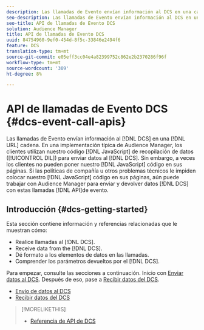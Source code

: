 ```yaml
---
description: Las llamadas de Evento envían información al DCS en una cadena URL. En una implementación típica de Audience Manager, los clientes utilizan nuestro código de recopilación de datos JavaScript (DIL) para enviar datos al DCS. Sin embargo, a veces los clientes no pueden colocar el código JavaScript en sus páginas. Si las políticas de compañía u otros problemas técnicos le impiden colocar nuestro código JavaScript en sus páginas, aún puede trabajar con Audience Manager para enviar y devolver datos de DCS con estas API de llamadas de evento.
seo-description: Las llamadas de Evento envían información al DCS en una cadena URL. En una implementación típica de Audience Manager, los clientes utilizan nuestro código de recopilación de datos JavaScript (DIL) para enviar datos al DCS. Sin embargo, a veces los clientes no pueden colocar el código JavaScript en sus páginas. Si las políticas de compañía u otros problemas técnicos le impiden colocar nuestro código JavaScript en sus páginas, aún puede trabajar con Audience Manager para enviar y devolver datos de DCS con estas API de llamadas de evento.
seo-title: API de llamadas de Evento DCS
solution: Audience Manager
title: API de llamadas de Evento DCS
uuid: 84754960-9ef0-454d-8f5c-33846e2494f6
feature: DCS
translation-type: tm+mt
source-git-commit: e05eff3cc04e4a82399752c862e2b2370286f96f
workflow-type: tm+mt
source-wordcount: '309'
ht-degree: 8%

---
```



# API de llamadas de Evento DCS {#dcs-event-call-apis}

Las llamadas de Evento envían información al [!DNL DCS] en una [!DNL URL] cadena. En una implementación típica de Audience Manager, los clientes utilizan nuestro código [!DNL JavaScript] de recopilación de datos ([!UICONTROL DIL]) para enviar datos al [!DNL DCS]. Sin embargo, a veces los clientes no pueden poner nuestro [!DNL JavaScript] código en sus páginas. Si las políticas de compañía u otros problemas técnicos le impiden colocar nuestro [!DNL JavaScript] código en sus páginas, aún puede trabajar con Audience Manager para enviar y devolver datos [!DNL DCS] con estas llamadas [!DNL API]de evento.

## Introducción {#dcs-getting-started}

Esta sección contiene información y referencias relacionadas que le muestran cómo:

* Realice llamadas al [!DNL DCS].
* Receive data from the [!DNL DCS].
* Dé formato a los elementos de datos en las llamadas.
* Comprender los parámetros devueltos por el [!DNL DCS].

Para empezar, consulte las secciones a continuación. Inicio con [Enviar datos al DCS](../../../api/dcs-intro/dcs-event-calls/dcs-url-send.md). Después de eso, pase a [Recibir datos del DCS](../../../api/dcs-intro/dcs-event-calls/dcs-url-receive.md).

* [Envío de datos al DCS](dcs-url-send.md)
* [Recibir datos del DCS](dcs-url-receive.md)

>[!MORELIKETHIS]
>
>* [Referencia de API de DCS ](../../../api/dcs-intro/dcs-api-reference/dcs-api-methods.md)

